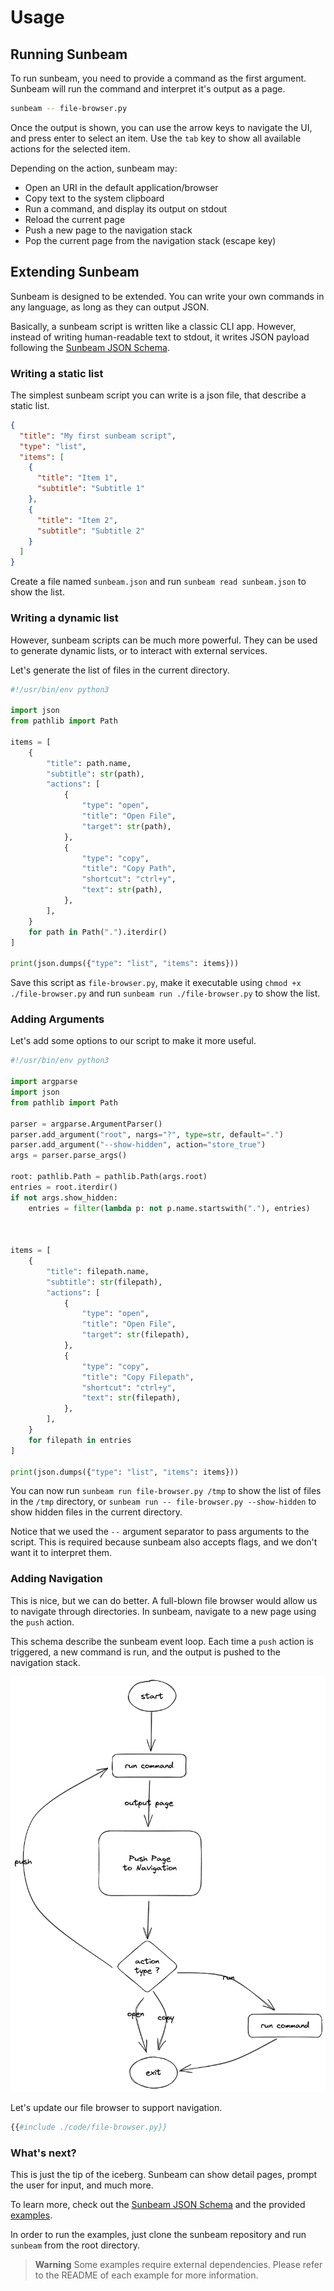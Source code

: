 # Usage

## Running Sunbeam

To run sunbeam, you need to provide a command as the first argument. Sunbeam will run the command and interpret it's output as a page.

```bash
sunbeam -- file-browser.py
```

Once the output is shown, you can use the arrow keys to navigate the UI, and press enter to select an item.
Use the `tab` key to show all available actions for the selected item.

Depending on the action, sunbeam may:

- Open an URI in the default application/browser
- Copy text to the system clipboard
- Run a command, and display its output on stdout
- Reload the current page
- Push a new page to the navigation stack
- Pop the current page from the navigation stack (escape key)

## Extending Sunbeam

Sunbeam is designed to be extended. You can write your own commands in any language, as long as they can output JSON.

Basically, a sunbeam script is written like a classic CLI app. However, instead of writing human-readable text to stdout, it writes JSON payload following the [Sunbeam JSON Schema](./schema.md).

### Writing a static list

The simplest sunbeam script you can write is a json file, that describe a static list.

```json
{
  "title": "My first sunbeam script",
  "type": "list",
  "items": [
    {
      "title": "Item 1",
      "subtitle": "Subtitle 1"
    },
    {
      "title": "Item 2",
      "subtitle": "Subtitle 2"
    }
  ]
}
```

Create a file named `sunbeam.json` and run `sunbeam read sunbeam.json` to show the list.

### Writing a dynamic list

However, sunbeam scripts can be much more powerful. They can be used to generate dynamic lists, or to interact with external services.

Let's generate the list of files in the current directory.

```python
#!/usr/bin/env python3

import json
from pathlib import Path

items = [
    {
        "title": path.name,
        "subtitle": str(path),
        "actions": [
            {
                "type": "open",
                "title": "Open File",
                "target": str(path),
            },
            {
                "type": "copy",
                "title": "Copy Path",
                "shortcut": "ctrl+y",
                "text": str(path),
            },
        ],
    }
    for path in Path(".").iterdir()
]

print(json.dumps({"type": "list", "items": items}))
```

Save this script as `file-browser.py`, make it executable using `chmod +x ./file-browser.py` and run `sunbeam run ./file-browser.py` to show the list.

### Adding Arguments

Let's add some options to our script to make it more useful.

```python
#!/usr/bin/env python3

import argparse
import json
from pathlib import Path

parser = argparse.ArgumentParser()
parser.add_argument("root", nargs="?", type=str, default=".")
parser.add_argument("--show-hidden", action="store_true")
args = parser.parse_args()

root: pathlib.Path = pathlib.Path(args.root)
entries = root.iterdir()
if not args.show_hidden:
    entries = filter(lambda p: not p.name.startswith("."), entries)



items = [
    {
        "title": filepath.name,
        "subtitle": str(filepath),
        "actions": [
            {
                "type": "open",
                "title": "Open File",
                "target": str(filepath),
            },
            {
                "type": "copy",
                "title": "Copy Filepath",
                "shortcut": "ctrl+y",
                "text": str(filepath),
            },
        ],
    }
    for filepath in entries
]

print(json.dumps({"type": "list", "items": items}))
```

You can now run `sunbeam run file-browser.py /tmp` to show the list of files in the `/tmp` directory, or `sunbeam run -- file-browser.py --show-hidden` to show hidden files in the current directory.

Notice that we used the `--` argument separator to pass arguments to the script. This is required because sunbeam also accepts flags, and we don't want it to interpret them.

### Adding Navigation

This is nice, but we can do better. A full-blown file browser would allow us to navigate through directories.
In sunbeam, navigate to a new page using the `push` action.

This schema describe the sunbeam event loop. Each time a `push` action is triggered, a new command is run, and the output is pushed to the navigation stack.

![Sunbeam Event Loop](./assets/event-loop.excalidraw.png)

Let's update our file browser to support navigation.

```python
{{#include ./code/file-browser.py}}
```

### What's next?

This is just the tip of the iceberg. Sunbeam can show detail pages, prompt the user for input, and much more.

To learn more, check out the [Sunbeam JSON Schema](./schema.md) and the provided [examples](./examples).

In order to run the examples, just clone the sunbeam repository and run `sunbeam` from the root directory.

> **Warning** Some examples require external dependencies. Please refer to the README of each example for more information.
